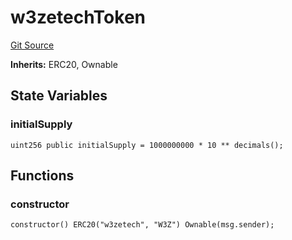 # w3zetechToken
[Git Source](https://github.com/web3zetech/w3zetech-dao/blob/238d69f4fab39e40c6d1a6576d7ac2a425c9ae43/src/w3zetechToken.sol)

**Inherits:**
ERC20, Ownable


## State Variables
### initialSupply

```solidity
uint256 public initialSupply = 1000000000 * 10 ** decimals();
```


## Functions
### constructor


```solidity
constructor() ERC20("w3zetech", "W3Z") Ownable(msg.sender);
```

